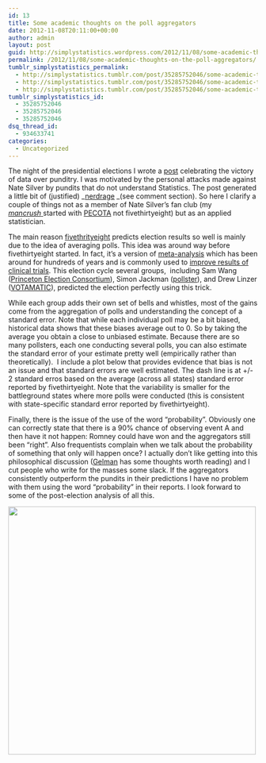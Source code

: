```yaml
---
id: 13
title: Some academic thoughts on the poll aggregators
date: 2012-11-08T20:11:00+00:00
author: admin
layout: post
guid: http://simplystatistics.wordpress.com/2012/11/08/some-academic-thoughts-on-the-poll-aggregators
permalink: /2012/11/08/some-academic-thoughts-on-the-poll-aggregators/
tumblr_simplystatistics_permalink:
  - http://simplystatistics.tumblr.com/post/35285752046/some-academic-thoughts-on-the-poll-aggregators
  - http://simplystatistics.tumblr.com/post/35285752046/some-academic-thoughts-on-the-poll-aggregators
  - http://simplystatistics.tumblr.com/post/35285752046/some-academic-thoughts-on-the-poll-aggregators
tumblr_simplystatistics_id:
  - 35285752046
  - 35285752046
  - 35285752046
dsq_thread_id:
  - 934633741
categories:
  - Uncategorized
---
```

The night of the presidential elections I wrote a <a href="http://simplystatistics.org/post/35187901781/nate-silver-does-it-again-will-pundits-finally-accept" target="_blank">post</a> celebrating the victory of data over punditry. I was motivated by the personal attacks made against Nate Silver by pundits that do not understand Statistics. The post generated a little bit of (justified) _<a href="http://www.urbandictionary.com/define.php?term=nerdrage" target="_blank">nerdrage</a> _(see comment section). So here I clarify a couple of things not as a member of Nate Silver&#8217;s fan club (my <a href="http://www.urbandictionary.com/define.php?term=mancrush" target="_blank"><em>mancrush</em> </a>started with <a href="http://www.baseballprospectus.com/" target="_blank">PECOTA</a> not fivethirtyeight) but as an applied statistician.

The main reason <a href="http://fivethirtyeight.blogs.nytimes.com/" target="_blank">fivethrityeight</a> predicts election results so well is mainly due to the idea of averaging polls. This idea was around way before fivethirtyeight started. In fact, it&#8217;s a version of <a href="http://en.wikipedia.org/wiki/Meta-analysis" target="_blank">meta-analysis</a> which has been around for hundreds of years and is commonly used to <a href="http://www.ncbi.nlm.nih.gov/pubmed/3802833" target="_blank">improve results of clinical trials</a>. This election cycle several groups,  including Sam Wang (<a href="http://election.princeton.edu/" target="_blank">Princeton Election Consortium</a>), Simon Jackman (<a href="http://www.huffingtonpost.com/simon-jackman/pollster-predictions_b_2081013.html" target="_blank">pollster</a>), and Drew Linzer (<a href="http://votamatic.org/" target="_blank">VOTAMATIC</a>), predicted the election perfectly using this trick. 

<span></span>While each group adds their own set of bells and whistles, most of the gains come from the aggregation of polls and understanding the concept of a standard error. Note that <span>while each individual poll may be a bit biased, historical data shows that these biases average out to 0. So by taking the average you obtain a close to unbiased estimate. Because there are so many pollsters, each one conducting several polls, you can also estimate the standard error of your estimate pretty well (empirically rather than theoretically). </span><span> </span><span>I include a plot below that provides evidence that bias is not an issue and that standard errors are well estimated. The dash line is at +/- 2 standard erros based on the average (across all states) standard error reported by fivethirtyeight. Note that the variability is smaller for the battleground states where more polls were conducted (this is consistent with state-specific standard error reported by fivethirtyeight).</span>

<span>Finally, there is the issue of the use of the word &#8220;probability&#8221;. Obviously one can correctly state that there is a 90% chance of observing event A and then have it not happen: Romney could have won and the aggregators still been &#8220;right&#8221;. Also </span>frequentists complain when we talk about the probability of something that only will happen once? I actually don&#8217;t like getting into this philosophical discussion (<a href="http://andrewgelman.com/2012/10/is-it-meaningful-to-talk-about-a-probability-of-65-7-that-obama-will-win-the-election/" target="_blank">Gelman</a> has some thoughts worth reading) and I cut people who write for the masses some slack. If the aggregators consistently outperform the pundits in their predictions I have no problem with them using the word &#8220;probability&#8221; in their reports. I look forward to some of the post-election analysis of all this.

<a href="http://rafalab.jhsph.edu/simplystats/silver3.png" target="_blank"><img height="500" src="http://rafalab.jhsph.edu/simplystats/silver3.png" width="500" /></a>
